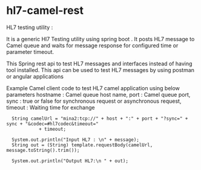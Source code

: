 # hl7-camel-rest

HL7 testing utility :

It is a generic Hl7 Testing utility using spring boot . It posts HL7 message to Camel queue and waits for message response for configured time or parameter timeout.

This Spring rest api to test HL7 messages and interfaces instead of having tool installed.
This  api can be used to test HL7 messages by using postman or angular applications
    
Example Camel client code to test HL7 camel application using below parameters 
        hostname : Camel queue host name,
        port : Camel queue port,
        sync : true or false for synchronous request or asynchronous request,
        timeout : Waiting time for exchange 
   

      String camelUrl = "mina2:tcp://" + host + ":" + port + "?sync=" + sync + "&codec=#hl7codec&timeout="
                + timeout;

      System.out.println("Input HL7 : \n" + message);
      String out = (String) template.requestBody(camelUrl, message.toString().trim());

      System.out.println("Output HL7:\n " + out);


